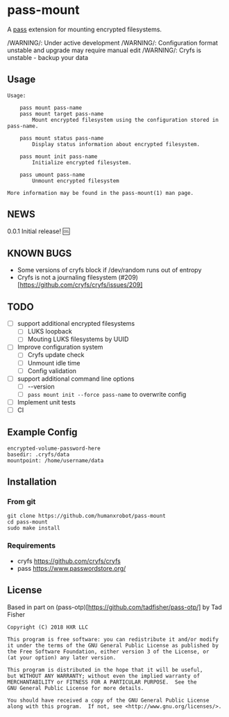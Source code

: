 # pass-mount

A [pass](https://www.passwordstore.org/) extension for mounting encrypted
filesystems.

/WARNING/: Under active development
/WARNING/: Configuration format unstable and upgrade may require manual edit
/WARNING/: Cryfs is unstable - backup your data

## Usage

```
Usage:

    pass mount pass-name
    pass mount target pass-name
        Mount encrypted filesystem using the configuration stored in pass-name.

    pass mount status pass-name
        Display status information about encrypted filesystem.

    pass mount init pass-name
        Initialize encrypted filesystem.

    pass umount pass-name
        Unmount encrypted filesystem

More information may be found in the pass-mount(1) man page.
```

## NEWS
0.0.1
  Initial release! :cool:

## KNOWN BUGS
- Some versions of cryfs block if /dev/random runs out of entropy
- Cryfs is not a journaling filesystem (#209)[https://github.com/cryfs/cryfs/issues/209]

## TODO
- [ ] support additional encrypted filesystems
  - [ ] LUKS loopback
  - [ ] Mouting LUKS filesystems by UUID
- [ ] Improve configuration system
  - [ ] Cryfs update check
  - [ ] Unmount idle time
  - [ ] Config validation
- [ ] support additional command line options
  - [ ] --version
  - [ ] `pass mount init --force pass-name` to overwrite config
- [ ] Implement unit tests
- [ ] CI

## Example Config
```
encrypted-volume-password-here
basedir: .cryfs/data
mountpoint: /home/username/data
```

## Installation

### From git

```
git clone https://github.com/humanxrobot/pass-mount
cd pass-mount
sudo make install
```

### Requirements
- cryfs
  https://github.com/cryfs/cryfs
- pass
  https://www.passwordstore.org/

## License
Based in part on (pass-otp)[https://github.com/tadfisher/pass-otp/] by Tad Fisher

```
Copyright (C) 2018 HXR LLC

This program is free software: you can redistribute it and/or modify
it under the terms of the GNU General Public License as published by
the Free Software Foundation, either version 3 of the License, or
(at your option) any later version.

This program is distributed in the hope that it will be useful,
but WITHOUT ANY WARRANTY; without even the implied warranty of
MERCHANTABILITY or FITNESS FOR A PARTICULAR PURPOSE.  See the
GNU General Public License for more details.

You should have received a copy of the GNU General Public License
along with this program.  If not, see <http://www.gnu.org/licenses/>.
```
